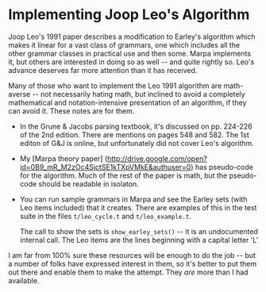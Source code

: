 # Implementing Joop Leo's Algorithm

Joop Leo's 1991 paper describes a modification to Earley's algorithm which
makes it linear for a vast class of grammars, one which includes all the
other grammar classes in practical use and then some.  Marpa implements
it, but others are interested in doing so as well -- and quite rightly so.
Leo's advance deserves far more attention than it has received.

Many of those who want to implement the Leo 1991 algorithm are math-averse
-- not necessarily hating math, but inclined to avoid a completely
mathematical and notation-intensive presentation of an algorithm, if
they can avoid it.  These notes are for them.

+  In the Grune & Jacobs parsing textbook, it's discussed on pp.
224-226 of the 2nd edition.   There are mentions on pages 548 and 582.
The 1st editon of G&J is online, but unfortunately did not cover
Leo's algorithm.

+  My [Marpa theory paper]
(http://drive.google.com/open?id=0B9_mR_M2zOc4SjctSE1kTXpVMkE&authuser=0)
has pseudo-code for the algorithm.  Much of
the rest of the paper is math, but the pseudo-code should be readable
in isolaton.

+ You can run sample grammars in Marpa and see the Earley sets
    (with Leo items included) that it creates.  There are examples of this
    in the test suite in the files `t/leo_cycle.t` and `t/leo_example.t`.

    The call to show the sets is `show_earley_sets()` -- it is an
    undocumented internal call.  The Leo  items are the lines beginning
    with a capital letter 'L'

I am far from 100% sure these resources will be enough to do the job --
but a number of folks have expressed interest in them, so it's better
to put them out there and enable them to make the attempt.
They *are* more than I had available.

